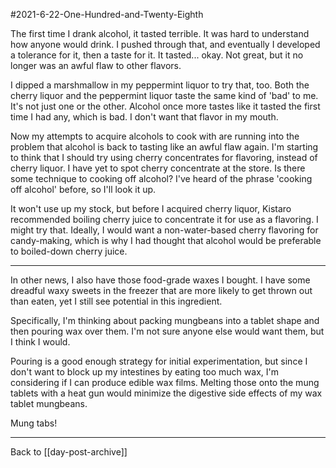 #2021-6-22-One-Hundred-and-Twenty-Eighth

The first time I drank alcohol, it tasted terrible.  It was hard to understand how anyone would drink.  I pushed through that, and eventually I developed a tolerance for it, then a taste for it.  It tasted...  okay.  Not great, but it no longer was an awful flaw to other flavors.

I dipped a marshmallow in my peppermint liquor to try that, too.  Both the cherry liquor and the peppermint liquor taste the same kind of 'bad' to me.  It's not just one or the other.  Alcohol once more tastes like it tasted the first time I had any, which is bad.  I don't want that flavor in my mouth.

Now my attempts to acquire alcohols to cook with are running into the problem that alcohol is back to tasting like an awful flaw again.  I'm starting to think that I should try using cherry concentrates for flavoring, instead of cherry liquor.  I have yet to spot cherry concentrate at the store.  Is there some technique to cooking off alcohol?  I've heard of the phrase 'cooking off alcohol' before, so I'll look it up.

It won't use up my stock, but before I acquired cherry liquor, Kistaro recommended boiling cherry juice to concentrate it for use as a flavoring.  I might try that.  Ideally, I would want a non-water-based cherry flavoring for candy-making, which is why I had thought that alcohol would be preferable to boiled-down cherry juice.

---
In other news, I also have those food-grade waxes I bought.  I have some dreadful waxy sweets in the freezer that are more likely to get thrown out than eaten, yet I still see potential in this ingredient.

Specifically, I'm thinking about packing mungbeans into a tablet shape and then pouring wax over them.  I'm not sure anyone else would want them, but I think I would.

Pouring is a good enough strategy for initial experimentation, but since I don't want to block up my intestines by eating too much wax, I'm considering if I can produce edible wax films.  Melting those onto the mung tablets with a heat gun would minimize the digestive side effects of my wax tablet mungbeans.

Mung tabs!

---
Back to [[day-post-archive]]